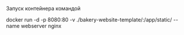 Запуск контейнера командой

docker run -d -p 8080:80 -v ./bakery-website-template/:/app/static/ --name webserver nginx
